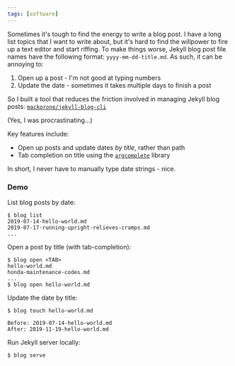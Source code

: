 ```yaml
---
tags: [software]
---
```


Sometimes it's tough to find the energy to write a blog post. I have a long list
topics that I want to write about, but it's hard to find the willpower to fire
up a text editor and start riffing. To make things worse, Jekyll blog post file
names have the following format: `yyyy-mm-dd-title.md`. As such, it can be
annoying to:
1. Open up a post - I'm not good at typing numbers
2. Update the date - sometimes it takes multiple days to finish a post


So I built a tool that reduces the friction involved in managing Jekyll blog
posts: [`mackorone/jekyll-blog-cli`](https://github.com/mackorone/jekyll-blog-cli)

(Yes, I was procrastinating...)

Key features include:
- Open up posts and update dates *by title*, rather than path
- Tab completion on title using the
  [`argcomplete`](https://pypi.org/project/argcomplete/) library

In short, I never have to manually type date strings - nice.

### Demo

List blog posts by date:
```
$ blog list
2019-07-14-hello-world.md
2019-07-17-running-upright-relieves-cramps.md
...
```

Open a post by title (with tab-completion):
```
$ blog open <TAB>
hello-world.md
honda-maintenance-codes.md
...
$ blog open hello-world.md
```

Update the date by title:
```
$ blog touch hello-world.md
```
```
Before: 2019-07-14-hello-world.md
After: 2019-11-19-hello-world.md
```

Run Jekyll server locally:
```
$ blog serve
```
